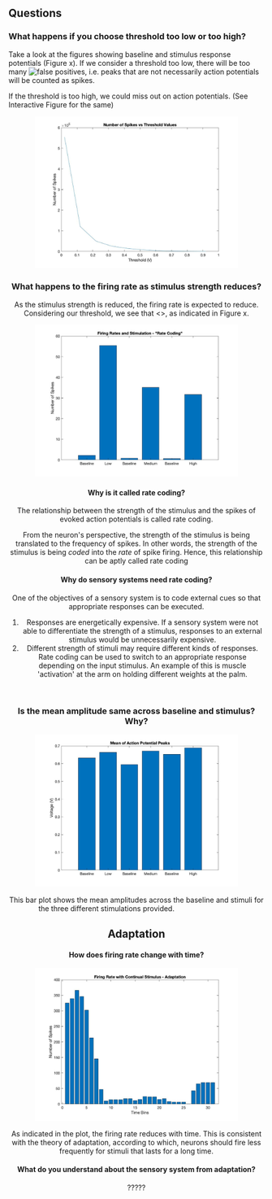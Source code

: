 
## Questions
### What happens if you choose threshold too low or too high?

Take a look at the figures showing baseline and stimulus response potentials (Figure x). If we consider a threshold too low, there will be too many ![false positives](https://en.wikipedia.org/wiki/False_positives_and_false_negatives), i.e. peaks that are not necessarily action potentials will be counted as spikes.

If the threshold is too high, we could miss out on action potentials. (See Interactive Figure for the same)

<div style="text-align:center"><img src="Threshold.jpg" alt="drawing" width="400"/>

### What happens to the firing rate as stimulus strength reduces?

As the stimulus strength is reduced, the firing rate is expected to reduce. Considering our threshold, we see that <>, as indicated in Figure x.

<div style="text-align:center"><img src="SpikesBarPlot.jpg" alt="drawing" width="400"/>

#### Why is it called rate coding?

The relationship between the strength of the stimulus and the spikes of evoked action potentials is called rate coding.

From the neuron's perspective, the strength of the stimulus is being translated to the frequency of spikes. In other words, the strength of the stimulus is being *coded* into the *rate* of spike firing. Hence, this relationship can be aptly called rate coding

#### Why do sensory systems need rate coding?

One of the objectives of a sensory system is to code external cues so that appropriate responses can be executed.


1. Responses are energetically expensive. If a sensory system were not able to differentiate the strength of a stimulus, responses to an external stimulus would be unnecessarily expensive.
2. Different strength of stimuli may require different kinds of responses. Rate coding can be used to switch to an appropriate response depending on the input stimulus. An example of this is muscle 'activation' at the arm on holding different weights at the palm.

&nbsp;
&nbsp;
&nbsp;



### Is the mean amplitude same across baseline and stimulus? Why?

<div style="text-align:center"><img src="ActionPotentialPeaks.jpg" alt="drawing" width="400"/>

This bar plot shows the mean amplitudes across the baseline and stimuli for the three different stimulations provided.
<Comment on the amplitudes>
&nbsp;
&nbsp;
&nbsp;
&nbsp;
&nbsp;
&nbsp;
&nbsp;
&nbsp;
&nbsp;
&nbsp;
&nbsp;
&nbsp;
&nbsp;
&nbsp;
&nbsp;
## Adaptation
#### How does firing rate change with time?

<div style="text-align:center"><img src="Adaptation.jpg" alt="drawing" width="400"/>

As indicated in the plot, the firing rate reduces with time. This is consistent with the theory of adaptation, according to which, neurons should fire less frequently for stimuli that lasts for a long time.

#### What do you understand about the sensory system from adaptation?


?????
